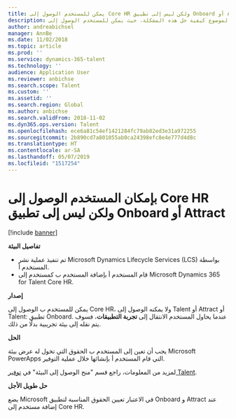 ```yaml
---
title: يمكن للمستخدم الوصول إلى Core HR ولكن ليس إلى تطبيق Onboard أو Attract
description: يتناول هذا الموضوع كيفية حل هذه المشكلة، حيث يمكن للمستخدم الوصول إلى Microsoft Dynamics 365 for Talent Core HR، ولكن لا يمكنه الوصول إلى تطبيق Attract أو Onboard.
author: andreabichsel
manager: AnnBe
ms.date: 11/02/2018
ms.topic: article
ms.prod: ''
ms.service: dynamics-365-talent
ms.technology: ''
audience: Application User
ms.reviewer: anbichse
ms.search.scope: Talent
ms.custom: ''
ms.assetid: ''
ms.search.region: Global
ms.author: anbichse
ms.search.validFrom: 2018-11-02
ms.dyn365.ops.version: Talent
ms.openlocfilehash: ece6a81c54ef1421284fc79ab82ed3e31a972255
ms.sourcegitcommit: 2b890cd7a801055ab0ca24398efc8e4e777d4d8c
ms.translationtype: HT
ms.contentlocale: ar-SA
ms.lasthandoff: 05/07/2019
ms.locfileid: "1517254"
---
```

# <a name="user-can-access-core-hr-but-not-the-onboard-or-attract-app"></a>بإمكان المستخدم الوصول إلى Core HR ولكن ليس إلى تطبيق Onboard أو Attract

[!include [banner](includes/banner.md)]

**تفاصيل البيئة**

- تم تنفيذ عملية نشر Microsoft Dynamics Lifecycle Services (LCS) بواسطة المستخدم أ.
- قام المستخدم أ بإضافة المستخدم ب كمستخدم إلى Microsoft Dynamics 365 for Talent Core HR.

**إصدار**

يمكن للمستخدم ب الوصول إلى Core HR، ولا يمكنه الوصول إلى Talent أو Attract أو Talent: تطبيق Onboard. عندما يحاول المستخدم الانتقال إلى **تجربة التطبيقات**، فسوف يتم نقله إلى بيئة تجريبية بدلًا من ذلك.

**الحل**

يجب أن تعين إلى المستخدم ب الحقوق التي تخول له عرض بيئة Microsoft PowerApps التي قام المستخدم أ بإنشائها خلال عملية التوفير.

لمزيد من المعلومات، راجع قسم "منح الوصول إلى البيئة" في [توفير Talent](https://docs.microsoft.com/en-us/dynamics365/unified-operations/talent/provisioning-talent).

**حل طويل الأجل**

يضع Microsoft في الاعتبار تعيين الحقوق المناسبة لتطبيق Onboard و Attract عند إضافة مستخدم إلى Core HR.
